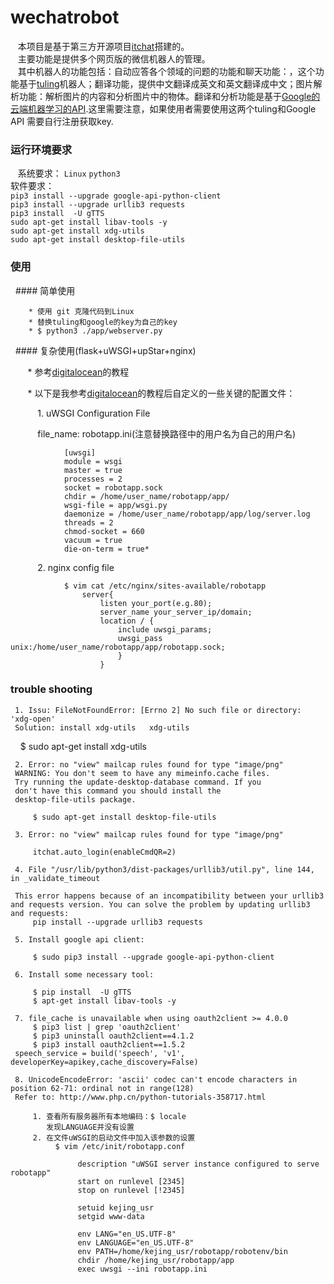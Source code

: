 # wechatrobot
    本项目是基于第三方开源项目[itchat](https://github.com/littlecodersh/ItChat "itchat")搭建的。    
    主要功能是提供多个网页版的微信机器人的管理。    
    其中机器人的功能包括：自动应答各个领域的问题的功能和聊天功能：，这个功能基于[tuling](http://www.tuling123.com/ "tuling")机器人；翻译功能，提供中文翻译成英文和英文翻译成中文；图片解析功能：解析图片的内容和分析图片中的物体。翻译和分析功能是基于[Google的云端机器学习的API](https://console.cloud.google.com "Google API").这里需要注意，如果使用者需要使用这两个tuling和Google API 需要自行注册获取key.
    
### 运行环境要求
    系统要求： `Linux` `python3`   
    软件要求：   
    `pip3 install --upgrade google-api-python-client`   
        `pip3 install --upgrade urllib3 requests`   
        `pip3 install  -U gTTS`   
        `sudo apt-get install libav-tools -y`   
        `sudo apt-get install xdg-utils`   
        `sudo apt-get install desktop-file-utils`   
        

### 使用
   #### 简单使用    
    
        * 使用 git 克隆代码到Linux    
        * 替换tuling和google的key为自己的key    
        * $ python3 ./app/webserver.py    
        
   #### 复杂使用(flask+uWSGI+upStar+nginx)    
    
        * 参考[digitalocean](https://www.digitalocean.com/community/tutorials/how-to-serve-flask-applications-with-uwsgi-and-nginx-on-ubuntu-14-04 "digitalocean")的教程    
        
        * 以下是我参考[digitalocean](https://www.digitalocean.com/community/tutorials/how-to-serve-flask-applications-with-uwsgi-and-nginx-on-ubuntu-14-04 "digitalocean")的教程后自定义的一些关键的配置文件：    
        
            1. uWSGI Configuration File    
            
            file_name: robotapp.ini(注意替换路径中的用户名为自己的用户名)    
            
                [uwsgi]    
                module = wsgi    
                master = true    
                processes = 2    
                socket = robotapp.sock    
                chdir = /home/user_name/robotapp/app/    
                wsgi-file = app/wsgi.py    
                daemonize = /home/user_name/robotapp/app/log/server.log    
                threads = 2    
                chmod-socket = 660    
                vacuum = true    
                die-on-term = true*    
                

            2. nginx config file
                
                $ vim cat /etc/nginx/sites-available/robotapp    
                    server{    
                        listen your_port(e.g.80);    
                        server_name your_server_ip/domain;    
                        location / {    
                            include uwsgi_params;    
                            uwsgi_pass unix:/home/user_name/robotapp/app/robotapp.sock;     
                            }    
                        }    
                    
                
### trouble shooting
     1. Issu: FileNotFoundError: [Errno 2] No such file or directory: 'xdg-open'
     Solution: install xdg-utils   xdg-utils  

         $ sudo apt-get install xdg-utils

     2. Error: no "view" mailcap rules found for type "image/png"
     WARNING: You don't seem to have any mimeinfo.cache files.
     Try running the update-desktop-database command. If you
     don't have this command you should install the
     desktop-file-utils package.

         $ sudo apt-get install desktop-file-utils

     3. Error: no "view" mailcap rules found for type "image/png"

         itchat.auto_login(enableCmdQR=2)

     4. File "/usr/lib/python3/dist-packages/urllib3/util.py", line 144, in _validate_timeout

     This error happens because of an incompatibility between your urllib3 and requests version. You can solve the problem by updating urllib3 and requests:
         pip install --upgrade urllib3 requests

     5. Install google api client:

         $ sudo pip3 install --upgrade google-api-python-client

     6. Install some necessary tool:

         $ pip install  -U gTTS
         $ apt-get install libav-tools -y

     7. file_cache is unavailable when using oauth2client >= 4.0.0
         $ pip3 list | grep 'oauth2client' 
         $ pip3 uninstall oauth2client==4.1.2
         $ pip3 install oauth2client==1.5.2
     speech_service = build('speech', 'v1', developerKey=apikey,cache_discovery=False)

     8. UnicodeEncodeError: 'ascii' codec can't encode characters in position 62-71: ordinal not in range(128)
     Refer to: http://www.php.cn/python-tutorials-358717.html

         1. 查看所有服务器所有本地编码：$ locale
            发现LANGUAGE并没有设置
         2. 在文件uWSGI的启动文件中加入该参数的设置
              $ vim /etc/init/robotapp.conf

                   description "uWSGI server instance configured to serve robotapp"
                   start on runlevel [2345]
                   stop on runlevel [!2345]

                   setuid kejing_usr
                   setgid www-data

                   env LANG="en_US.UTF-8"
                   env LANGUAGE="en_US.UTF-8"
                   env PATH=/home/kejing_usr/robotapp/robotenv/bin
                   chdir /home/kejing_usr/robotapp/app
                   exec uwsgi --ini robotapp.ini
